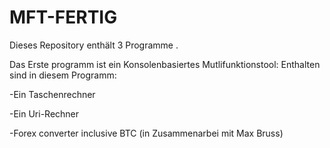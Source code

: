 # MFT-FERTIG
Dieses Repository enthält 3 Programme .

Das Erste programm ist ein Konsolenbasiertes Mutlifunktionstool:
Enthalten sind in diesem Programm:

  -Ein Taschenrechner
  
  -Ein Uri-Rechner

  -Forex converter inclusive BTC (in Zusammenarbei mit Max Bruss)
